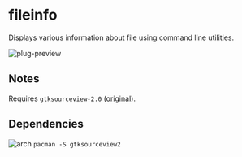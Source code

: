 fileinfo
========
Displays various information about file using command line utilities.

![plug-preview](https://i.imgur.com/Fzorsfi.png)

## Notes
Requires `gtksourceview-2.0` ([original](https://github.com/doublecmd/doublecmd/wiki/Plugins#fileinfo)).

## Dependencies
![arch](https://wiki.archlinux.org/favicon.ico) `pacman -S gtksourceview2`

